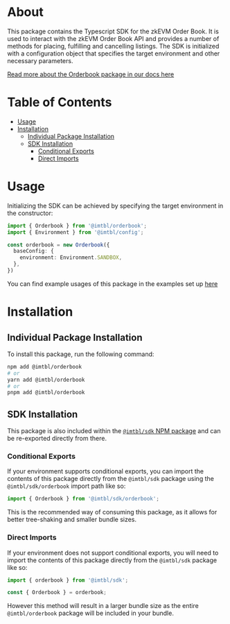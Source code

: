 # About

This package contains the Typescript SDK for the zkEVM Order Book. It is used to interact with the zkEVM Order Book API and provides a number of methods for placing, fulfilling and cancelling listings. The SDK is initialized with a configuration object that specifies the target environment and other necessary parameters.

[Read more about the Orderbook package in our docs here](https://docs.immutable.com/products/zkevm/orderbook/)

# Table of Contents

- [Usage](#usage)
- [Installation](#installation)
  - [Individual Package Installation](#individual-package-installation)
  - [SDK Installation](#sdk-installation)
    - [Conditional Exports](#conditional-exports)
    - [Direct Imports](#direct-imports)

# Usage

Initializing the SDK can be achieved by specifying the target environment in the constructor:

```typescript
import { Orderbook } from '@imtbl/orderbook';
import { Environment } from '@imtbl/config';

const orderbook = new Orderbook({
  baseConfig: {
    environment: Environment.SANDBOX,
  },
})
```

You can find example usages of this package in the examples set up [here](https://github.com/immutable/ts-immutable-sdk/tree/main/examples/orderbook)

# Installation

## Individual Package Installation

To install this package, run the following command:

```sh
npm add @imtbl/orderbook
# or
yarn add @imtbl/orderbook
# or
pnpm add @imtbl/orderbook
```

## SDK Installation

This package is also included within the [`@imtbl/sdk` NPM package](https://www.npmjs.com/package/@imtbl/sdk) and can be re-exported directly from there.

### Conditional Exports

If your environment supports conditional exports, you can import the contents of this package directly from the `@imtbl/sdk` package using the `@imtbl/sdk/orderbook` import path like so:

```ts
import { Orderbook } from '@imtbl/sdk/orderbook';
```

This is the recommended way of consuming this package, as it allows for better tree-shaking and smaller bundle sizes.

### Direct Imports

If your environment does not support conditional exports, you will need to import the contents of this package directly from the `@imtbl/sdk` package like so:

```ts
import { orderbook } from '@imtbl/sdk';

const { Orderbook } = orderbook;
```

However this method will result in a larger bundle size as the entire `@imtbl/orderbook` package will be included in your bundle.